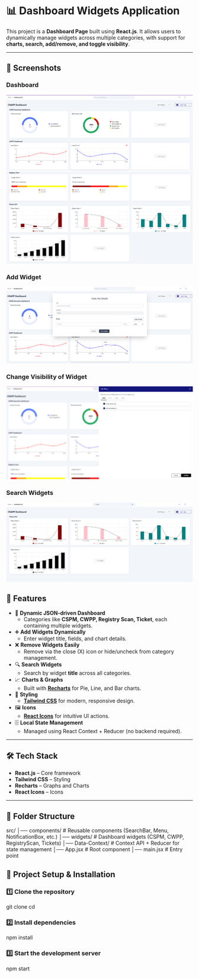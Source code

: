 # 📊 Dashboard Widgets Application

This project is a **Dashboard Page** built using **React.js**.
It allows users to dynamically manage widgets across multiple categories, with support for **charts, search, add/remove, and toggle visibility**.

---

## 📸 Screenshots

### Dashboard

![Dashboard](./screenshots/img1.png)
![Dashboard](./screenshots/img2.png)

### Add Widget

![Add Widget](./screenshots/img4.png)

### Change Visibility of Widget

![Add Widget](./screenshots/img3.png)

### Search Widgets

![Add Widget](./screenshots/img5.png)

## 🚀 Features

- 📂 **Dynamic JSON-driven Dashboard**
  - Categories like **CSPM, CWPP, Registry Scan, Ticket**, each containing multiple widgets.
- ➕ **Add Widgets Dynamically**
  - Enter widget title, fields, and chart details.
- ❌ **Remove Widgets Easily**
  - Remove via the close (X) icon or hide/uncheck from category management.
- 🔍 **Search Widgets**
  - Search by widget **title** across all categories.
- 📈 **Charts & Graphs**
  - Built with [**Recharts**](https://recharts.org/) for Pie, Line, and Bar charts.
- 🎨 **Styling**
  - [**Tailwind CSS**](https://tailwindcss.com/) for modern, responsive design.
- 🖼️ **Icons**
  - [**React Icons**](https://react-icons.github.io/react-icons/) for intuitive UI actions.
- 🗄️ **Local State Management**
  - Managed using React Context + Reducer (no backend required).

---

## 🛠️ Tech Stack

- **React.js** – Core framework
- **Tailwind CSS** – Styling
- **Recharts** – Graphs and Charts
- **React Icons** – Icons

---

## 📂 Folder Structure

src/
│── components/ # Reusable components (SearchBar, Menu, NotificationBox, etc.)
│── widgets/ # Dashboard widgets (CSPM, CWPP, RegistryScan, Tickets)
│── Data-Context/ # Context API + Reducer for state management
│── App.jsx # Root component
│── main.jsx # Entry point

## 📂 Project Setup & Installation

### 1️⃣ Clone the repository

git clone <project-repo-link>
cd <project-folder-name>

### 2️⃣ Install dependencies

npm install

### 3️⃣ Start the development server

npm start
